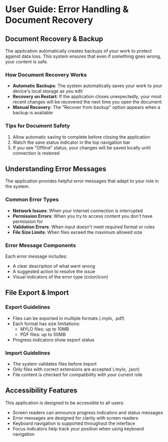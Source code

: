 
# User Guide: Error Handling & Document Recovery

## Document Recovery & Backup

The application automatically creates backups of your work to protect against data loss. This system ensures that even if something goes wrong, your content is safe.

### How Document Recovery Works

- **Automatic Backups**: The system automatically saves your work to your device's local storage as you edit
- **Recovery on Restart**: If the application closes unexpectedly, your most recent changes will be recovered the next time you open the document
- **Manual Recovery**: The "Recover from backup" option appears when a backup is available

### Tips for Document Safety

1. Allow automatic saving to complete before closing the application
2. Watch the save status indicator in the top navigation bar
3. If you see "Offline" status, your changes will be saved locally until connection is restored

## Understanding Error Messages

The application provides helpful error messages that adapt to your role in the system.

### Common Error Types

- **Network Issues**: When your internet connection is interrupted
- **Permission Errors**: When you try to access content you don't have permission for
- **Validation Errors**: When input doesn't meet required format or rules
- **File Size Limits**: When files exceed the maximum allowed size

### Error Message Components

Each error message includes:
- A clear description of what went wrong
- A suggested action to resolve the issue
- Visual indicators of the error type (color/icon)

## File Export & Import

### Export Guidelines

- Files can be exported in multiple formats (.mylo, .pdf)
- Each format has size limitations:
  - MYLO files: up to 10MB
  - PDF files: up to 50MB
- Progress indicators show export status

### Import Guidelines

- The system validates files before import
- Only files with correct extensions are accepted (.mylo, .json)
- File content is checked for compatibility with your current role

## Accessibility Features

This application is designed to be accessible to all users:

- Screen readers can announce progress indicators and status messages
- Error messages are designed for clarity with screen readers
- Keyboard navigation is supported throughout the interface
- Focus indicators help track your position when using keyboard navigation
